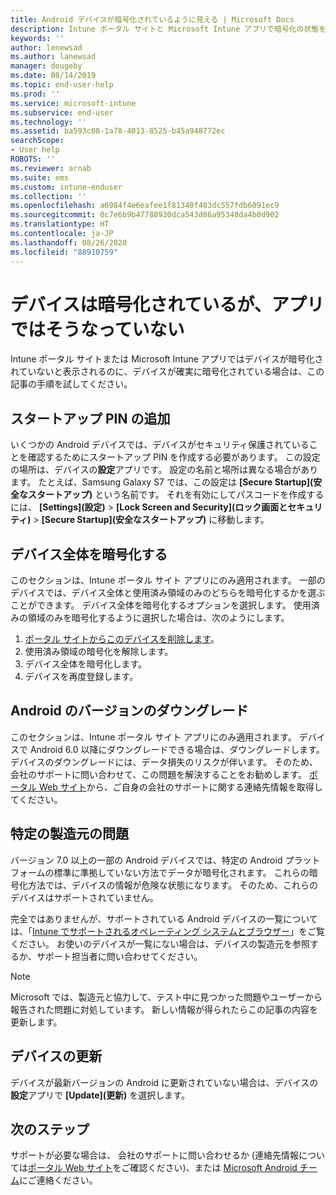 ```yaml
---
title: Android デバイスが暗号化されているように見える | Microsoft Docs
description: Intune ポータル サイトと Microsoft Intune アプリで暗号化の状態を解決します
keywords: ''
author: lenewsad
ms.author: lanewsad
manager: dougeby
ms.date: 08/14/2019
ms.topic: end-user-help
ms.prod: ''
ms.service: microsoft-intune
ms.subservice: end-user
ms.technology: ''
ms.assetid: ba593c08-1a78-4013-8525-b45a948772ec
searchScope:
- User help
ROBOTS: ''
ms.reviewer: arnab
ms.suite: ems
ms.custom: intune-enduser
ms.collection: ''
ms.openlocfilehash: a6984f4e6eafee1f81340f483dc557fdb6091ec9
ms.sourcegitcommit: 0c7e6b9b47788930dca543d86a95348da4b0d902
ms.translationtype: HT
ms.contentlocale: ja-JP
ms.lasthandoff: 08/26/2020
ms.locfileid: "88910759"
---
```

# <a name="device-encrypted-but-apps-say-otherwise"></a>デバイスは暗号化されているが、アプリではそうなっていない

Intune ポータル サイトまたは Microsoft Intune アプリではデバイスが暗号化されていないと表示されるのに、デバイスが確実に暗号化されている場合は、この記事の手順を試してください。  

## <a name="add-a-startup-pin"></a>スタートアップ PIN の追加

いくつかの Android デバイスでは、デバイスがセキュリティ保護されていることを確認するためにスタートアップ PIN を作成する必要があります。 この設定の場所は、デバイスの**設定**アプリです。 設定の名前と場所は異なる場合があります。 たとえば、Samsung Galaxy S7 では、この設定は **[Secure Startup]\(安全なスタートアップ\)** という名前です。 それを有効にしてパスコードを作成するには、 **[Settings]\(設定\)**  >  **[Lock Screen and Security]\(ロック画面とセキュリティ\)**  >  **[Secure Startup]\(安全なスタートアップ\)** に移動します。  

## <a name="encrypt-the-entire-device"></a>デバイス全体を暗号化する

このセクションは、Intune ポータル サイト アプリにのみ適用されます。 一部のデバイスでは、デバイス全体と使用済み領域のみのどちらを暗号化するかを選ぶことができます。 デバイス全体を暗号化するオプションを選択します。 使用済みの領域のみを暗号化するように選択した場合は、次のようにします。

1. [ポータル サイトからこのデバイスを削除します](unenroll-your-device-from-intune-android.md)。
2. 使用済み領域の暗号化を解除します。  
3. デバイス全体を暗号化します。  
4. デバイスを再度登録します。  

## <a name="downgrade-your-version-of-android"></a>Android のバージョンのダウングレード

このセクションは、Intune ポータル サイト アプリにのみ適用されます。 デバイスで Android 6.0 以降にダウングレードできる場合は、ダウングレードします。 デバイスのダウングレードには、データ損失のリスクが伴います。 そのため、会社のサポートに問い合わせて、この問題を解決することをお勧めします。 [ポータル Web サイト](https://go.microsoft.com/fwlink/?linkid=2010980)から、ご自身の会社のサポートに関する連絡先情報を取得してください。  

## <a name="specific-manufacturer-issues"></a>特定の製造元の問題

バージョン 7.0 以上の一部の Android デバイスでは、特定の Android プラットフォームの標準に準拠していない方法でデータが暗号化されます。 これらの暗号化方法では、デバイスの情報が危険な状態になります。 そのため、これらのデバイスはサポートされていません。

完全ではありませんが、サポートされている Android デバイスの一覧については、「[Intune でサポートされるオペレーティング システムとブラウザー](/intune/fundamentals/supported-devices-browsers#supported-samsung-knox-standard-devices)」をご覧ください。 お使いのデバイスが一覧にない場合は、デバイスの製造元を参照するか、サポート担当者に問い合わせてください。

> [!Note]
> Microsoft では、製造元と協力して、テスト中に見つかった問題やユーザーから報告された問題に対処しています。 新しい情報が得られたらこの記事の内容を更新します。

## <a name="update-devices"></a>デバイスの更新

デバイスが最新バージョンの Android に更新されていない場合は、デバイスの**設定**アプリで **[Update]\(更新\)** を選択します。  

## <a name="next-steps"></a>次のステップ

サポートが必要な場合は、 会社のサポートに問い合わせるか (連絡先情報については[ポータル Web サイト](https://go.microsoft.com/fwlink/?linkid=2010980)をご確認ください)、または <a href="mailto:wintunedroidfbk@microsoft.com?subject=I'm having trouble with enrolling my Android device&body=Describe the issue you're experiencing here.">Microsoft Android チーム</a>にご連絡ください。